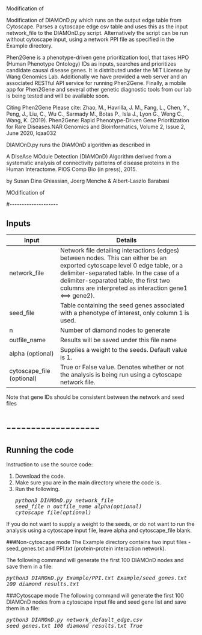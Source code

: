 # 

Modification of 

Modification of DIAMOnD.py which runs on the output edge table from Cytoscape. Parses a cytoscape edge csv table and 
uses this as the input network_file to the DIAMOnD.py script. Alternatively the script can be run without cytoscape 
input, using a network PPI file as specified in the Example directory.

Phen2Gene is a phenotype-driven gene prioritization tool, that takes HPO (Human Phenotype Ontology) IDs as inputs, 
searches and prioritizes candidate causal disease genes. It is distributed under the MIT License by Wang Genomics Lab. 
Additionally we have provided a web server and an associated RESTful API service for running Phen2Gene. Finally, a 
mobile app for Phen2Gene and several other genetic diagnostic tools from our lab is being tested and will be available 
soon.

Citing Phen2Gene
Please cite: Zhao, M., Havrilla, J. M., Fang, L., Chen, Y., Peng, J., Liu, C., Wu C., Sarmady M., Botas P., Isla J.,
Lyon G., Weng C., Wang, K. (2019). Phen2Gene: Rapid Phenotype-Driven Gene Prioritization for Rare Diseases.NAR Genomics 
and Bioinformatics, Volume 2, Issue 2, June 2020, lqaa032

DIAMOnD.py runs the DIAMOnD algorithm as described in
 
 A DIseAse MOdule Detection (DIAMOnD) Algorithm derived from a
 systematic analysis of connectivity patterns of disease proteins in
 the Human Interactome. PlOS Comp Bio (in press), 2015.

by Susan Dina Ghiassian, Joerg Menche & Albert-Laszlo Barabasi


MOdification of 



#--------------------
## Inputs
| Input                     | Details                                                                                                                                                                                                                                                                     |
|---------------------------|-----------------------------------------------------------------------------------------------------------------------------------------------------------------------------------------------------------------------------------------------------------------------------|
| network_file              | Network file detailing interactions (edges) between nodes. This can either be an exported cytoscape level 0 edge table, or a delimiter-separated table. In the case of a delimiter-separated table, the first two columns are interpreted as interaction gene1 <==> gene2). |
| seed_file                 | Table containing the seed genes associated with a phenotype of interest, only column 1 is used.                                                                                                                                                                             |
| n                         | Number of diamond nodes to generate                                                                                                                                                                                                                                         |
| outfile_name              | Results will be saved under this file name                                                                                                                                                                                                                                  |
| alpha (optional)          | Supplies a weight to the seeds. Default value is 1.                                                                                                                                                                                                                         |
| cytoscape_file (optional) | True or False value. Denotes whether or not the analysis is being run using a cytoscape network file.                                                                                                                                                                       |

Note that gene IDs should be consistent between the network and seed files

# -------------------
## Running the code

Instruction to use the source code:
1. Download the code.
2. Make sure you are in the main directory where the code is.
3. Run the following.</br>
 <em><pre>python3 DIAMOnD.py  network_file seed_file  n  outfile_name  alpha(optional)  cytoscape_file(optional)</pre></em>

If you do not want to supply a weight to the seeds, or do not want to run the analysis using a cytoscape input file, 
leave alpha and cytoscape_file blank.

###Non-cytoscape mode
The Example directory contains two input files - seed_genes.txt and PPI.txt (protein-protein interaction network).

The following command will generate the first 100 DIAMOnD nodes and save them in a file:

<em><pre>python3  DIAMOnD.py  Example/PPI.txt  Example/seed_genes.txt  100  diamond_results.txt</pre></em>

###Cytoscape mode
The following command will generate the first 100 DIAMOnD nodes from a cytoscape input file and seed gene list and save
them in a file: 
<em><pre>python3  DIAMOnD.py  network_default_edge.csv  seed_genes.txt  100  diamond_results.txt True</pre></em>